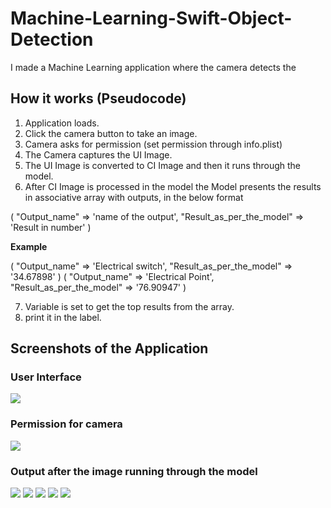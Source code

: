 # Machine-Learning-Swift-Object-Detection
I made a Machine Learning application where the camera detects the 


## How it works (Pseudocode)
1. Application loads.
2. Click the camera button to take an image.
3. Camera asks for permission (set permission through info.plist)
4. The Camera captures the UI Image.
5. The UI Image is converted to CI Image and then it runs through the model.
6. After CI Image is processed in the model the Model presents the results in associative array with outputs, in the below format


(
                          "Output_name" => 'name of the output',
                          "Result_as_per_the_model" => 'Result in number'
                              )
                              
**Example** 
 
 
(
                          "Output_name" => 'Electrical switch',
                          "Result_as_per_the_model" => '34.67898'
                              )
(
                          "Output_name" => 'Electrical Point',
                          "Result_as_per_the_model" => '76.90947'
                              )
                              
7. Variable is set to get the top results from the array.
8. print it in the label.


## Screenshots of the Application

### User Interface

![](Screenshot/User_interface.PNG)

### Permission for camera

![](Screenshot/Permission'.PNG)

### Output after the image running through the model

![](Screenshot/Demo1.PNG)
![](Screenshot/Demo2.PNG)
![](Screenshot/Demo3.PNG)
![](Screenshot/Demo4.PNG)
![](Screenshot/Demo5.PNG)
